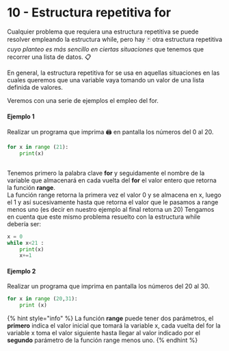 # 10 - Estructura repetitiva for

Cualquier problema que requiera una estructura repetitiva se puede resolver empleando la estructura while, pero hay 🃏 otra estructura repetitiva _cuyo planteo es más sencillo en ciertas situaciones_ que tenemos que recorrer una lista de datos. 📋 

En general, la estructura repetitiva for se usa en aquellas situaciones en las cuales queremos que una variable vaya tomando un valor de una lista definida de valores.

Veremos con una serie de ejemplos el empleo del for.

#### Ejemplo 1

Realizar un programa que imprima 🖨 en pantalla los números del 0 al 20.

```python
for x in range (21):
    print(x)
    
```

Tenemos primero la palabra clave **for** y seguidamente el nombre de la variable que almacenará en cada vuelta del **for** el valor entero que retorna la función **range**.  
 La función range retorna la primera vez el valor 0 y se almacena en x, luego el 1 y así sucesivamente hasta que retorna el valor que le pasamos a range menos uno \(es decir en nuestro ejemplo al final retorna un 20\) Tengamos en cuenta que este mismo problema resuelto con la estructura while debería ser:

```python
x = 0
while x<21 :
    print(x)
    x+=1
```

#### Ejemplo 2

Realizar un programa que imprima en pantalla los números del 20 al 30.

```python
for x in range (20,31):
    print (x)
```

{% hint style="info" %}
La función **range** puede tener dos parámetros, el **primero** indica el valor inicial que tomará la variable x, cada vuelta del for la variable x toma el valor siguiente hasta llegar al valor indicado por el **segundo** parámetro de la función range menos uno.
{% endhint %}




